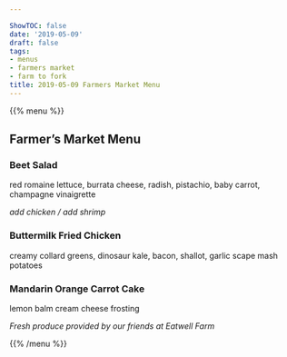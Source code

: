 ```yaml
---

ShowTOC: false
date: '2019-05-09'
draft: false
tags:
- menus
- farmers market
- farm to fork
title: 2019-05-09 Farmers Market Menu
---
```


{{% menu %}}

## Farmer’s Market Menu

### Beet Salad

red romaine lettuce, burrata cheese, radish,
pistachio, baby carrot, champagne vinaigrette

*add chicken / add shrimp*

### Buttermilk Fried Chicken

creamy collard greens, dinosaur kale, bacon,
shallot, garlic scape mash potatoes

### Mandarin Orange Carrot Cake

lemon balm cream cheese frosting


*Fresh produce provided by our friends at Eatwell Farm*

{{% /menu %}}
